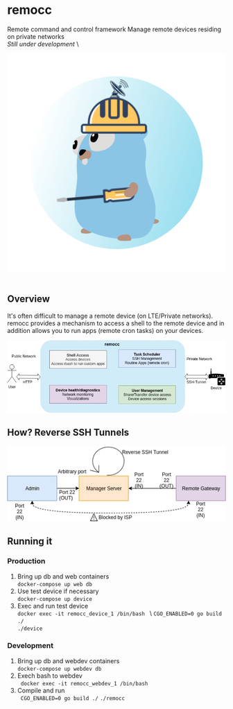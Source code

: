 # remocc
Remote command and control framework
Manage remote devices residing on private networks \
*Still under development* \
<p align="center">
<img src="https://github.com/rraks/remocc/blob/master/docs/logo.png">
<img docs/logo.png >
</p>

## Overview
It's often difficult to manage a remote device (on LTE/Private networks). remocc provides 
a mechanism to access a shell to the remote device and in addition allows you to run apps (remote cron tasks) on your devices.
<p align="center">
<img src="https://github.com/rraks/remocc/blob/master/docs/overview.png">
</p>

## How? Reverse SSH Tunnels
<p align="center">
<img src="https://github.com/rraks/remocc/blob/master/docs/reverse.png" >
</p>


## Running it
### Production 
1. Bring up db and web containers \
`docker-compose up web db`
2. Use test device if necessary \
`docker-compose up device`
3. Exec and run test device \
`docker exec -it remocc_device_1 /bin/bash ` \ 
`CGO_ENABLED=0 go build ./` \
`./device`

### Development
1. Bring up db and webdev containers \
`docker-compose up webdev db`
2. Exech bash to webdev  \
` docker exec -it remocc_webdev_1 /bin/bash`
3. Compile and run \
` CGO_ENABLED=0 go build ./`
`./remocc`


